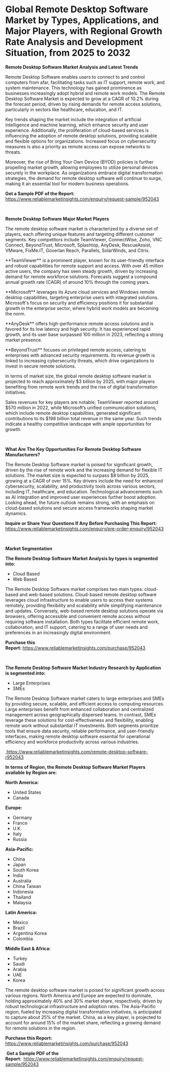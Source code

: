 <p><h1>Global Remote Desktop Software Market by Types, Applications, and Major Players, with Regional Growth Rate Analysis and Development Situation, from 2025 to 2032</h1></p><p><strong>Remote Desktop Software Market Analysis and Latest Trends</strong></p>
<p><p>Remote Desktop Software enables users to connect to and control computers from afar, facilitating tasks such as IT support, remote work, and system maintenance. This technology has gained prominence as businesses increasingly adopt hybrid and remote work models. The Remote Desktop Software Market is expected to grow at a CAGR of 10.2% during the forecast period, driven by rising demands for remote access solutions, particularly in sectors like healthcare, education, and IT.</p><p>Key trends shaping the market include the integration of artificial intelligence and machine learning, which enhance security and user experience. Additionally, the proliferation of cloud-based services is influencing the adoption of remote desktop solutions, providing scalable and flexible options for organizations. Increased focus on cybersecurity measures is also a priority as remote access can expose networks to threats.</p><p>Moreover, the rise of Bring Your Own Device (BYOD) policies is further propelling market growth, allowing employees to utilize personal devices securely in the workplace. As organizations embrace digital transformation strategies, the demand for remote desktop software will continue to surge, making it an essential tool for modern business operations.</p></p>
<p><strong>Get a Sample PDF of the Report:&nbsp;</strong> <a href="https://www.reliablemarketinsights.com/enquiry/request-sample/952043?utm_campaign=3299&utm_medium=2&utm_source=Github&utm_content=ia&utm_term=17042025&utm_id=remote-desktop-software">https://www.reliablemarketinsights.com/enquiry/request-sample/952043</a></p>
<p>&nbsp;</p>
<p><strong>Remote Desktop Software Major Market Players</strong></p>
<p><p>The remote desktop software market is characterized by a diverse set of players, each offering unique features and targeting different customer segments. Key competitors include TeamViewer, ConnectWise, Zoho, VNC Connect, BeyondTrust, Microsoft, Splashtop, AnyDesk, RescueAssist, VMware, FixMe.IT, Goverlan Reach, Parallels, SolarWinds, and Citrix.</p><p>**TeamViewer** is a prominent player, known for its user-friendly interface and robust capabilities for remote support and access. With over 45 million active users, the company has seen steady growth, driven by increasing demand for remote workforce solutions. Forecasts suggest a compound annual growth rate (CAGR) of around 10% through the coming years.</p><p>**Microsoft** leverages its Azure cloud services and Windows remote desktop capabilities, targeting enterprise users with integrated solutions. Microsoft's focus on security and efficiency positions it for substantial growth in the enterprise sector, where hybrid work models are becoming the norm.</p><p>**AnyDesk** offers high-performance remote access solutions and is favored for its low latency and high security. It has experienced rapid growth, and its user base surpassed 100 million in 2023, reflecting a strong market presence.</p><p>**BeyondTrust** focuses on privileged remote access, catering to enterprises with advanced security requirements. Its revenue growth is linked to increasing cybersecurity threats, which drive organizations to invest in secure remote solutions.</p><p>In terms of market size, the global remote desktop software market is projected to reach approximately $3 billion by 2025, with major players benefiting from remote work trends and the rise of digital transformation initiatives.</p><p>Sales revenues for key players are notable; TeamViewer reported around $570 million in 2022, while Microsoft’s unified communication solutions, which include remote desktop capabilities, generated significant contributions to its $198 billion total revenue in the same year. Such trends indicate a healthy competitive landscape with ample opportunities for growth.</p></p>
<p>&nbsp;</p>
<p><strong>What Are The Key Opportunities For Remote Desktop Software Manufacturers?</strong></p>
<p><p>The Remote Desktop Software market is poised for significant growth, driven by the rise of remote work and the increasing demand for flexible IT solutions. The market size is expected to surpass $8 billion by 2025, growing at a CAGR of over 15%. Key drivers include the need for enhanced cybersecurity, scalability, and productivity tools across various sectors, including IT, healthcare, and education. Technological advancements such as AI integration and improved user experiences further boost adoption. Looking ahead, the future outlook remains strong, with an emphasis on cloud-based solutions and secure access frameworks shaping market dynamics.</p></p>
<p><strong>Inquire or Share Your Questions If Any Before Purchasing This Report:</strong> <a href="https://www.reliablemarketinsights.com/enquiry/pre-order-enquiry/952043?utm_campaign=3299&utm_medium=2&utm_source=Github&utm_content=ia&utm_term=17042025&utm_id=remote-desktop-software">https://www.reliablemarketinsights.com/enquiry/pre-order-enquiry/952043</a></p>
<p>&nbsp;</p>
<p><strong>Market Segmentation</strong></p>
<p><strong>The Remote Desktop Software Market Analysis by types is segmented into:</strong></p>
<p><ul><li>Cloud Based</li><li>Web Based</li></ul></p>
<p><p>The Remote Desktop Software market comprises two main types: cloud-based and web-based solutions. Cloud-based remote desktop software leverages cloud infrastructure to enable users to access their systems remotely, providing flexibility and scalability while simplifying maintenance and updates. Conversely, web-based remote desktop solutions operate via browsers, offering accessible and convenient remote access without requiring software installation. Both types facilitate efficient remote work, collaboration, and IT support, catering to a range of user needs and preferences in an increasingly digital environment.</p></p>
<p><strong>Purchase this Report:&nbsp;</strong><a href="https://www.reliablemarketinsights.com/purchase/952043?utm_campaign=3299&utm_medium=2&utm_source=Github&utm_content=ia&utm_term=17042025&utm_id=remote-desktop-software">https://www.reliablemarketinsights.com/purchase/952043</a></p>
<p>&nbsp;</p>
<p><strong>The Remote Desktop Software Market Industry Research by Application is segmented into:</strong></p>
<p><ul><li>Large Enterprises</li><li>SMEs</li></ul></p>
<p><p>The Remote Desktop Software market caters to large enterprises and SMEs by providing secure, scalable, and efficient access to computing resources. Large enterprises benefit from enhanced collaboration and centralized management across geographically dispersed teams. In contrast, SMEs leverage these solutions for cost-effectiveness and flexibility, enabling remote work without substantial IT investments. Both segments prioritize tools that ensure data security, reliable performance, and user-friendly interfaces, making remote desktop software essential for operational efficiency and workforce productivity across various industries.</p></p>
<p><a href="https://www.reliablemarketinsights.com/remote-desktop-software-r952043?utm_campaign=3299&utm_medium=2&utm_source=Github&utm_content=ia&utm_term=17042025&utm_id=remote-desktop-software">&nbsp;https://www.reliablemarketinsights.com/remote-desktop-software-r952043</a></p>
<p><strong>In terms of Region, the Remote Desktop Software Market Players available by Region are:</strong></p>
<p>
    <p> <strong> North America: </strong>
        <ul>
            <li>United States</li>
            <li>Canada</li>
        </ul>
        </p> 
    <p> <strong> Europe: </strong>
        <ul>
            <li>Germany</li>
            <li>France</li>
            <li>U.K.</li>
            <li>Italy</li>
            <li>Russia</li>
        </ul>
        </p> 
    <p> <strong> Asia-Pacific: </strong>
        <ul>
            <li>China</li>
            <li>Japan</li>
            <li>South Korea</li>
            <li>India</li>
            <li>Australia</li>
            <li>China Taiwan</li>
            <li>Indonesia</li>
            <li>Thailand</li>
            <li>Malaysia</li>
        </ul>
        </p> 
    <p> <strong> Latin America: </strong>
        <ul>
            <li>Mexico</li>
            <li>Brazil</li>
            <li>Argentina Korea</li>
            <li>Colombia</li>
        </ul>
        </p> 
    <p> <strong> Middle East & Africa: </strong>
        <ul>
            <li>Turkey</li>
            <li>Saudi</li>
            <li>Arabia</li>
            <li>UAE</li>
            <li>Korea</li>
        </ul>
    </p>
    </p>
<p><p>The remote desktop software market is poised for significant growth across various regions. North America and Europe are expected to dominate, holding approximately 40% and 30% market share, respectively, driven by robust technological infrastructure and adoption rates. The Asia-Pacific region, fueled by increasing digital transformation initiatives, is anticipated to capture about 25% of the market. China, as a key player, is projected to account for around 15% of the market share, reflecting a growing demand for remote solutions in the region.</p></p>
<p><strong>Purchase this Report: </strong><a href="https://www.reliablemarketinsights.com/purchase/952043?utm_campaign=3299&utm_medium=2&utm_source=Github&utm_content=ia&utm_term=17042025&utm_id=remote-desktop-software">https://www.reliablemarketinsights.com/purchase/952043</a></p>
<p>&nbsp;<strong>Get a Sample PDF of the Report:&nbsp;&nbsp;</strong><a href="https://www.reliablemarketinsights.com/enquiry/request-sample/952043?utm_campaign=3299&utm_medium=2&utm_source=Github&utm_content=ia&utm_term=17042025&utm_id=remote-desktop-software">https://www.reliablemarketinsights.com/enquiry/request-sample/952043</a></p>
<p><strong></strong></p>
<p><p></p><p></p><p></p></p>